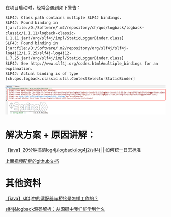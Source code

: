 在项目启动时，经常会遇到如下警告：

```
SLF4J: Class path contains multiple SLF4J bindings.
SLF4J: Found binding in [jar:file:/D:/Software/.m2/repository/ch/qos/logback/logback-classic/1.1.11/logback-classic-1.1.11.jar!/org/slf4j/impl/StaticLoggerBinder.class]
SLF4J: Found binding in [jar:file:/D:/Software/.m2/repository/org/slf4j/slf4j-log4j12/1.7.25/slf4j-log4j12-1.7.25.jar!/org/slf4j/impl/StaticLoggerBinder.class]
SLF4J: See http://www.slf4j.org/codes.html#multiple_bindings for an explanation.
SLF4J: Actual binding is of type [ch.qos.logback.classic.util.ContextSelectorStaticBinder]
```

![image-20210622150056158](images/image-20210622150056158.png)





# 解决方案 + 原因讲解：

[【java】20分钟搞清log4j/logback/log4j2/slf4j || 如何统一日志标准](https://www.bilibili.com/video/BV11J411d7Gp)

[上面视频配套的github文档](https://github.com/sunwu51/notebook/blob/master/19.11/log_java%E6%97%A5%E5%BF%97%E6%A1%86%E6%9E%B6.md)









# 其他资料

[【java】slf4j中的适配器与桥接是怎样工作的？](https://www.bilibili.com/video/BV1FJ411R78C)

[slf4j&logback源码解析：从源码中我们能学到什么](https://www.bilibili.com/video/BV1KD4y197Jf)

